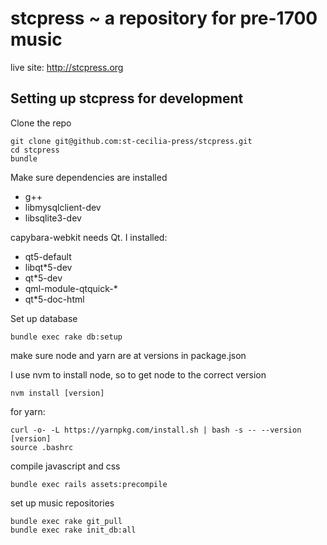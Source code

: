 # stcpress ~ a repository for pre-1700 music
live site: http://stcpress.org

## Setting up stcpress for development

Clone the repo
```
git clone git@github.com:st-cecilia-press/stcpress.git
cd stcpress
bundle
```
Make sure dependencies are installed
* g++
* libmysqlclient-dev
* libsqlite3-dev

capybara-webkit needs Qt. I installed: 
* qt5-default
* libqt*5-dev
* qt*5-dev
* qml-module-qtquick-*
* qt*5-doc-html

Set up database
```
bundle exec rake db:setup
```

make sure node and yarn are at versions in package.json

I use nvm to install node, so to get node to the correct version 
```
nvm install [version]
```

for yarn: 
```
curl -o- -L https://yarnpkg.com/install.sh | bash -s -- --version [version]
source .bashrc
```

compile javascript and css
```
bundle exec rails assets:precompile
```
set up music repositories
```
bundle exec rake git_pull
bundle exec rake init_db:all
```
